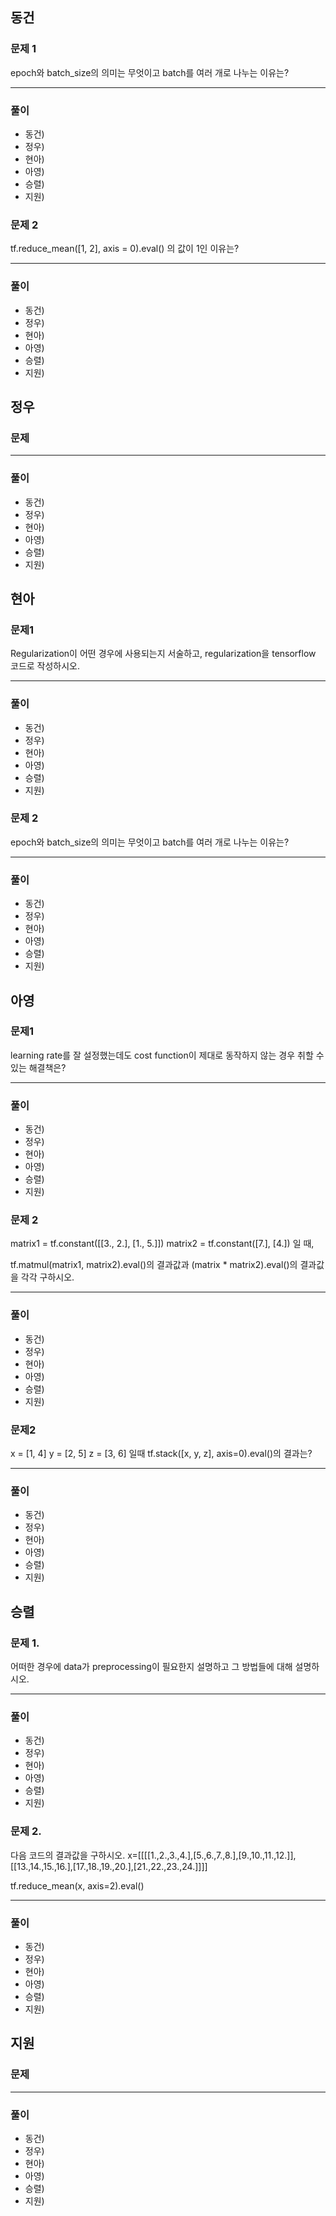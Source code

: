 ## 동건

### 문제 1
epoch와 batch_size의 의미는 무엇이고 batch를 여러 개로 나누는 이유는?

---
### 풀이
- 동건)  
- 정우)  
- 현아)  
- 아영)  
- 승렬)  
- 지원)  

### 문제 2
tf.reduce_mean([1, 2], axis = 0).eval() 의 값이 1인 이유는?


---
### 풀이
- 동건)  
- 정우)  
- 현아)  
- 아영)  
- 승렬)  
- 지원)  

## 정우

### 문제

---

### 풀이
- 동건)  
- 정우)  
- 현아)  
- 아영)  
- 승렬)  
- 지원)   

## 현아

### 문제1
Regularization이 어떤 경우에 사용되는지 서술하고, regularization을 tensorflow 코드로 작성하시오.

---

### 풀이
- 동건)  
- 정우)  
- 현아)  
- 아영)  
- 승렬)  
- 지원)    

### 문제 2
epoch와 batch_size의 의미는 무엇이고 batch를 여러 개로 나누는 이유는?

---
### 풀이
- 동건)  
- 정우)  
- 현아)  
- 아영)  
- 승렬)  
- 지원)  

## 아영

### 문제1
learning rate를 잘 설정했는데도 cost function이 제대로 동작하지 않는 경우 취할 수 있는 해결책은?


---
### 풀이
- 동건)  
- 정우)  
- 현아)  
- 아영)  
- 승렬)  
- 지원)   

### 문제 2
matrix1 = tf.constant([[3., 2.], [1., 5.]])
matrix2 = tf.constant([7.], [4.])
일 때, 

tf.matmul(matrix1, matrix2).eval()의 결과값과
(matrix * matrix2).eval()의 결과값을 각각 구하시오.


---
### 풀이
- 동건)  
- 정우)  
- 현아)  
- 아영)  
- 승렬)  
- 지원)  


### 문제2
x = [1, 4]
y = [2, 5]
z = [3, 6] 일때
tf.stack([x, y, z], axis=0).eval()의 결과는?

---

### 풀이
- 동건)  
- 정우)  
- 현아)  
- 아영)  
- 승렬)  
- 지원)   

## 승렬

### 문제 1.
어떠한 경우에 data가 preprocessing이 필요한지 설명하고 그 방법들에 대해 설명하시오.

---

### 풀이
- 동건)  
- 정우)  
- 현아)  
- 아영)  
- 승렬)  
- 지원)    

### 문제 2.
다음 코드의 결과값을 구하시오.
x=[[[[1.,2.,3.,4.],[5.,6.,7.,8.],[9.,10.,11.,12.]],[[13.,14.,15.,16.],[17.,18.,19.,20.],[21.,22.,23.,24.]]]]

tf.reduce_mean(x, axis=2).eval()

---

### 풀이
- 동건)  
- 정우)  
- 현아)  
- 아영)  
- 승렬)
- 지원)    

## 지원

### 문제

---

### 풀이
- 동건)  
- 정우)  
- 현아)  
- 아영)  
- 승렬)  
- 지원)  
